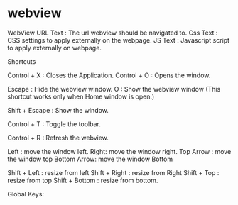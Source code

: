 # webview
WebView
URL Text : The url webview should be navigated to.
Css Text : CSS settings to apply externally on the webpage.
JS Text	:	Javascript script to apply externally on webpage.

Shortcuts

Control + X : Closes the Application.
Control + O : Opens the window.

Escape : Hide the webview window.
O : Show the webview window (This shortcut works only when Home window is open.)

Shift + Escape : Show the window.


Control + T : Toggle the toolbar.

Control + R : Refresh the webview.

Left : move the window left.
Right: move the window right.
Top Arrow : move the window top
Bottom Arrow: move the window Bottom

Shift + Left : resize from left
Shift + Right : resize from Right
Shift  + Top : resize from top
Shift + Bottom : resize from bottom.

Global Keys:


